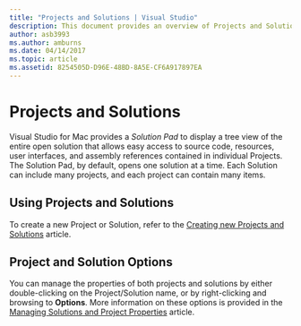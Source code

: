 ```yaml
---
title: "Projects and Solutions | Visual Studio"
description: This document provides an overview of Projects and Solutions in Visual Studio for Mac.
author: asb3993
ms.author: amburns
ms.date: 04/14/2017
ms.topic: article
ms.assetid: 8254505D-D96E-48BD-8A5E-CF6A917897EA
---
```

# Projects and Solutions

Visual Studio for Mac provides a _Solution Pad_ to display a tree view of the entire open solution that allows easy access to source code, resources, user interfaces, and assembly references contained in individual Projects. The Solution Pad, by default, opens one solution at a time. Each Solution can include many projects, and each project can contain many items.

## Using Projects and Solutions

To create a new Project or Solution, refer to the [Creating new Projects and Solutions](~/create-new-projects.md) article.

## Project and Solution Options

You can manage the properties of both projects and solutions by either double-clicking on the Project/Solution name, or by right-clicking and browsing to **Options**. More information on these options is provided in the [Managing Solutions and Project Properties](~/managing-solutions-and-project-properties.md) article.




